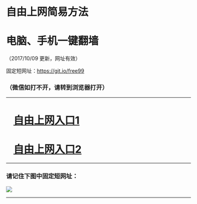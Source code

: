 ﻿# 自由上网简易方法

# 电脑、手机一键翻墙

（2017/10/09 更新，网址有效）

固定短网址：https://git.io/free99

### （微信如打不开，请转到浏览器打开）


***





# &nbsp;&nbsp; <a href="http://ft966714582.fwq-tz-1001.info/fwqtz01.html?t=10090019504 " target="_blank">自由上网入口1</a>
# &nbsp;&nbsp; <a href="http://ft175030443.fwq-tz-1002.info/fwqtz02.html?t=100900130642 " target="_blank">自由上网入口2</a>
***

### 请记住下图中固定短网址：

<img src="https://s3-us-west-2.amazonaws.com/fwq-1001/yjfq-20170905okok.png" /> 


***

